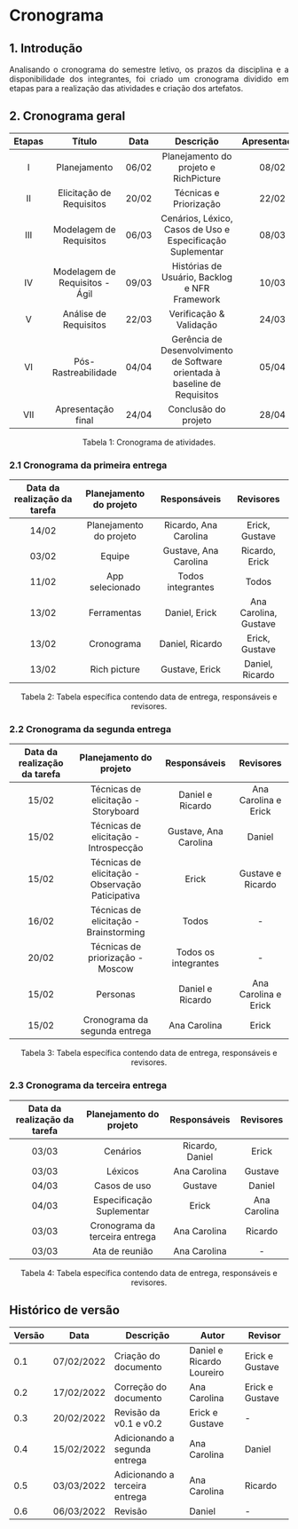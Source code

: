# Cronograma

## 1. Introdução

<p style="text-align: justify;"> Analisando o cronograma do semestre letivo, os prazos da disciplina e a disponibilidade dos integrantes, foi criado um cronograma dividido em etapas para a realização das atividades e criação dos artefatos.
</p>

## 2. Cronograma geral

<center>

| Etapas | Título       | Data                                           | Descrição        | Apresentação        |
| :----: | :----------: | :--------------------------------------------: | :--------------: | :------------: |
| I    | Planejamento | 06/02 | Planejamento do projeto e RichPicture | 08/02 |
| II   | Elicitação de Requisitos | 20/02 | Técnicas e Priorização | 22/02 |
| III  | Modelagem de Requisitos | 06/03 | Cenários, Léxico, Casos de Uso e Especificação Suplementar | 08/03 |
| IV   | Modelagem de Requisitos - Ágil | 09/03 | Histórias de Usuário, Backlog e NFR Framework | 10/03 |
| V    | Análise de Requisitos | 22/03 | Verificação & Validação | 24/03 |
| VI   | Pós-Rastreabilidade | 04/04 | Gerência de Desenvolvimento de Software orientada à baseline de Requisitos | 05/04 |
| VII  | Apresentação final | 24/04 | Conclusão do projeto | 28/04 |

<figcaption>Tabela 1: Cronograma de atividades.</figcaption>

</center>

### 2.1 Cronograma da primeira entrega

<center>

| Data da realização da tarefa | Planejamento do projeto              | Responsáveis        | Revisores      |
| :----: | :--------------------------------------------: | :--------------: | :------------: |
| 14/02 | Planejamento do projeto | Ricardo, Ana Carolina | Erick, Gustave |
| 03/02 | Equipe | Gustave, Ana Carolina | Ricardo, Erick |
| 11/02 | App selecionado | Todos integrantes | Todos |
| 13/02 | Ferramentas | Daniel, Erick | Ana Carolina, Gustave |
| 13/02 | Cronograma | Daniel, Ricardo | Erick, Gustave |
| 13/02 | Rich picture | Gustave, Erick | Daniel, Ricardo |


<figcaption>Tabela 2: Tabela específica contendo data de entrega, responsáveis e revisores.</figcaption>

</center>


### 2.2 Cronograma da segunda entrega

<center>

| Data da realização da tarefa | Planejamento do projeto              | Responsáveis        | Revisores      |
| :----: | :--------------------------------------------: | :--------------: | :------------: |
| 15/02 | Técnicas de elicitação - Storyboard | Daniel e Ricardo |  Ana Carolina e Erick |
| 15/02 | Técnicas de elicitação - Introspecção | Gustave, Ana Carolina | Daniel |
| 15/02 | Técnicas de elicitação - Observação Paticipativa | Erick | Gustave e Ricardo |
| 16/02 | Técnicas de elicitação - Brainstorming | Todos | - |
| 20/02 | Técnicas de priorização - Moscow | Todos os integrantes | - |
| 15/02 | Personas | Daniel e Ricardo | Ana Carolina e Erick |
| 15/02 | Cronograma da segunda entrega | Ana Carolina | Erick |


<figcaption>Tabela 3: Tabela específica contendo data de entrega, responsáveis e revisores.</figcaption>

</center>

### 2.3 Cronograma da terceira entrega

<center>

| Data da realização da tarefa | Planejamento do projeto              | Responsáveis        | Revisores      |
| :----: | :--------------------------------------------: | :--------------: | :------------: |
| 03/03 | Cenários | Ricardo, Daniel | Erick |
| 03/03 | Léxicos | Ana Carolina | Gustave |
| 04/03 | Casos de uso | Gustave | Daniel |
| 04/03 | Especificação Suplementar | Erick | Ana Carolina |
| 03/03 | Cronograma da terceira entrega | Ana Carolina | Ricardo |
| 03/03 | Ata de reunião | Ana Carolina | - |


<figcaption>Tabela 4: Tabela específica contendo data de entrega, responsáveis e revisores.</figcaption>

</center>


## Histórico de versão

| Versão | Data       | Descrição            | Autor        | Revisor      |
| ------ | ---------- | -------------------- | ------------ | ------------ |
| 0.1    | 07/02/2022 | Criação do documento | Daniel e Ricardo Loureiro | Erick e Gustave |
| 0.2    | 17/02/2022 | Correção do documento | Ana Carolina | Erick e Gustave | 
| 0.3    | 20/02/2022 |  Revisão  da v0.1 e v0.2  | Erick e Gustave | - |
| 0.4    | 15/02/2022 |  Adicionando a segunda entrega  | Ana Carolina | Daniel |
| 0.5    | 03/03/2022 |  Adicionando a terceira entrega  | Ana Carolina | Ricardo |
|  0.6   | 06/03/2022 | Revisão | Daniel  | - |
